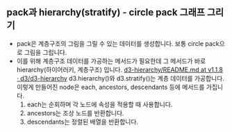 ## pack과 hierarchy(stratify) - circle pack 그래프 그리기

- pack은 계층구조의 그림을 그릴 수 있는 데이터를 생성합니다. 보통 circle pack으로 그림을 그립니다.
- 이를 위해 계층구조 데이터를 가공하는 메서드가 필요한데 그 메서드가 바로 hierarchy(하이어러키, 계층구조) 입니다.
  [d3-hierarchy/README.md at v1.1.8 · d3/d3-hierarchy](https://github.com/d3/d3-hierarchy/blob/v1.1.8/README.md#hierarchy)
  d3.hierarchy()와 d3.stratify()는 계층 데이터를 가공합니다. 이렇게 만들어진 node은 each, ancestors, descendants 등에 메서드를 가집니다.
  1. each는 순회하며 각 노드에 속성을 적용할 때 사용합니다.
  2. ancestors는 조상 노드를 반환합니다.
  3. descendants는 정렬된 배열을 반환합니다.
